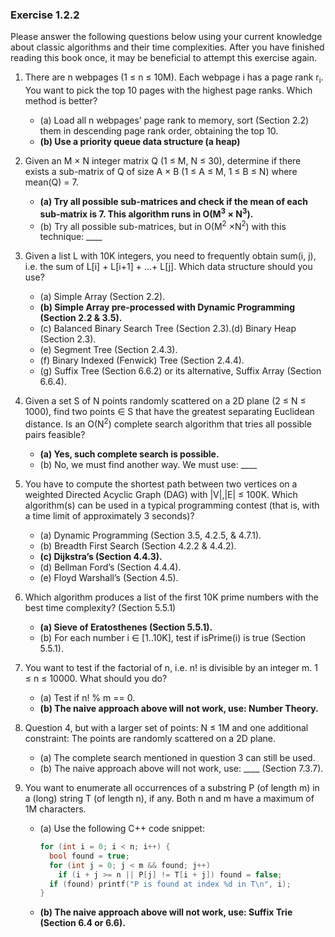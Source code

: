 ### Exercise 1.2.2

Please answer the following questions below using your current knowledge about classic algorithms and their time complexities. After you have finished reading this book once, it may be beneficial to attempt this exercise again.

1. There are n webpages (1 ≤ n ≤ 10M). Each webpage i has a page rank r<sub>i</sub>. You want to pick the top 10 pages with the highest page ranks. Which method is better?

   - (a)  Load all n webpages’ page rank to memory, sort (Section 2.2) them in descending page rank order, obtaining the top 10.
   - **(b) Use a priority queue data structure (a heap)**

2. Given an M × N integer matrix Q (1 ≤ M, N ≤ 30), determine if there exists a sub-matrix of Q of size A × B (1 ≤ A ≤ M, 1 ≤ B ≤ N) where mean(Q) = 7.

   - **(a) Try all possible sub-matrices and check if the mean of each sub-matrix is 7. This algorithm runs in O(M<sup>3</sup> × N<sup>3</sup>).**
   - (b) Try all possible sub-matrices, but in O(M<sup>2</sup> ×N<sup>2</sup>) with this technique: ____

3. Given a list L with 10K integers, you need to frequently obtain sum(i, j), i.e. the sum of L[i] + L[i+1] + ...+ L[j]. Which data structure should you use?

   - (a) Simple Array (Section 2.2).
   - **(b) Simple Array pre-processed with Dynamic Programming (Section 2.2 & 3.5).**
   - (c) Balanced Binary Search Tree (Section 2.3).(d) Binary Heap (Section 2.3).
   - (e) Segment Tree (Section 2.4.3).
   - (f) Binary Indexed (Fenwick) Tree (Section 2.4.4).
   - (g) Suffix Tree (Section 6.6.2) or its alternative, Suffix Array (Section 6.6.4).

4. Given a set S of N points randomly scattered on a 2D plane (2 ≤ N ≤ 1000), find two points ∈ S that have the greatest separating Euclidean distance. Is an O(N<sup>2</sup>) complete search algorithm that tries all possible pairs feasible?

   - **(a) Yes, such complete search is possible.**
   - (b) No, we must find another way. We must use: ____

5. You have to compute the shortest path between two vertices on a weighted Directed Acyclic Graph (DAG) with |V|,|E| ≤ 100K. Which algorithm(s) can be used in a typical programming contest (that is, with a time limit of approximately 3 seconds)?

   - (a) Dynamic Programming (Section 3.5, 4.2.5, & 4.7.1).
   - (b) Breadth First Search (Section 4.2.2 & 4.4.2).
   - **(c) Dijkstra’s (Section 4.4.3).**
   - (d) Bellman Ford’s (Section 4.4.4).
   - (e) Floyd Warshall’s (Section 4.5).

6. Which algorithm produces a list of the first 10K prime numbers with the best time complexity? (Section 5.5.1)

   - **(a) Sieve of Eratosthenes (Section 5.5.1).**
   - (b) For each number i ∈ [1..10K], test if isPrime(i) is true (Section 5.5.1).

7. You want to test if the factorial of n, i.e. n! is divisible by an integer m. 1 ≤ n ≤ 10000. What should you do?

   - (a) Test if n! % m == 0.
   - **(b) The naive approach above will not work, use: Number Theory.**

8. Question 4, but with a larger set of points: N ≤ 1M and one additional constraint: The points are randomly scattered on a 2D plane.

   - (a) The complete search mentioned in question 3 can still be used.
   - (b) The naive approach above will not work, use: ____ (Section 7.3.7).

9. You want to enumerate all occurrences of a substring P (of length m) in a (long) string T (of length n), if any. Both n and m have a maximum of 1M characters.

   - (a) Use the following C++ code snippet: 

     ```c++
     for (int i = 0; i < n; i++) {
       bool found = true;
       for (int j = 0; j < m && found; j++)
         if (i + j >= n || P[j] != T[i + j]) found = false; 
       if (found) printf("P is found at index %d in T\n", i);
     }
     ```

   - **(b) The naive approach above will not work, use: Suffix Trie (Section 6.4 or 6.6).**
